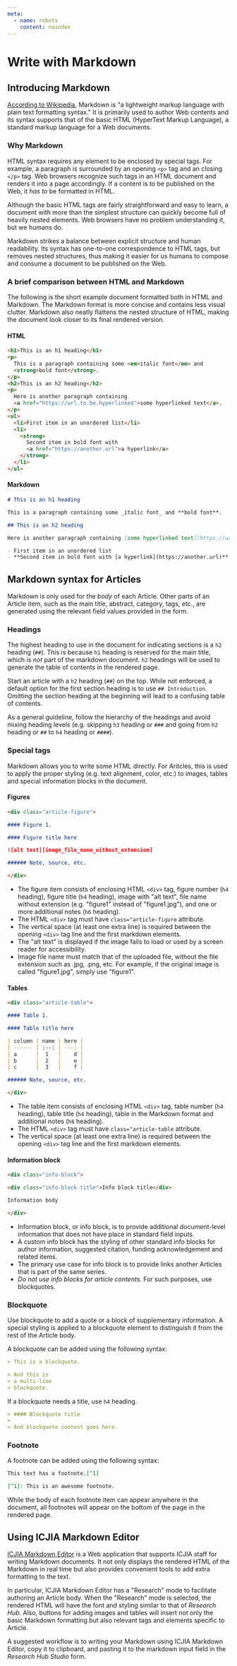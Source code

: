 ```yaml
---
meta:
  - name: robots
    content: noindex
---
```


# Write with Markdown

<StaffOnly />

## Introducing Markdown

[According to Wikipedia](https://en.wikipedia.org/wiki/Markdown), Markdown is "a lightweight markup language with plain text formatting syntax." It is primarily used to author Web contents and its syntax supports that of the basic HTML (HyperText Markup Language), a standard markup language for a Web documents.

### Why Markdown

HTML syntax requires any element to be enclosed by special tags. For example, a paragraph is surrounded by an opening `<p>` tag and an closing `</p>` tag. Web browsers recognize such tags in an HTML document and renders it into a page accordingly. If a content is to be published on the Web, it _has to_ be formatted in HTML.

Although the basic HTML tags are fairly straightforward and easy to learn, a document with more than the simplest structure can quickly become full of heavily nested elements. Web browsers have no problem understanding it, but we humans do.

Markdown strikes a balance between explicit structure and human readability. Its syntax has one-to-one correspondence to HTML tags, but removes nested structures, thus making it easier for us humans to compose and consume a document to be published on the Web.

### A brief comparison between HTML and Markdown

The following is the short example document formatted both in HTML and Markdown. The Markdown format is more concise and contains less visual clutter. Markdown also neatly flattens the nested structure of HTML, making the document look closer to its final rendered version.

#### HTML

```html
<h1>This is an h1 heading</h1>
<p>
  This is a paragraph containing some <em>italic font</em> and
  <strong>bold font</strong>.
</p>
<h2>This is an h2 heading</h2>
<p>
  Here is another paragraph containing
  <a href="https://url.to.be.hyperlinked">some hyperlinked text</a>.
</p>
<ul>
  <li>First item in an unordered list</li>
  <li>
    <strong>
      Second item in bold font with
      <a href="https://another.url">a hyperlink</a>
    </strong>
  </li>
</ul>
```

#### Markdown

```markdown
# This is an h1 heading

This is a paragraph containing some _italic font_ and **bold font**.

## This is an h2 heading

Here is another paragraph containing [some hyperlinked text](https://url.to.be.hyperlinked).

- First item in an unordered list
- **Second item in bold font with [a hyperlink](https://another.url)**
```

## Markdown syntax for Articles

Markdown is only used for the _body_ of each Article. Other parts of an Article item, such as the main title, abstract, category, tags, etc., are generated using the relevant field values provided in the form.

### Headings

The highest heading to use in the document for indicating sections is a `h2` heading (`##`). This is because `h1` heading is reserved for the main title, which is _not_ part of the markdown document. `h2` headings will be used to generate the table of contents in the rendered page.

Start an article with a `h2` heading (`##`) on the top. While not enforced, a default option for the first section heading is to use `## Introduction`. Omitting the section heading at the beginning will lead to a confusing table of contents.

As a general guideline, follow the hierarchy of the headings and avoid mixing heading levels (e.g. skipping `h3` heading or `###` and going from `h2` heading or `##` to `h4` heading or `####`).

### Special tags

Markdown allows you to write some HTML directly. For Aritcles, this is used to apply the proper styling (e.g. text alignment, color, etc.) to images, tables and special information blocks in the document.

#### Figures

```markdown
<div class="article-figure">

#### Figure 1.

#### Figure title here

![alt text][image_file_name_without_extension]

###### Note, source, etc.

</div>
```

- The figure item consists of enclosing HTML `<div>` tag, figure number (`h4` heading), figure title (`h4` heading), image with "alt text", file name without extension (e.g. "figure1" instead of "figure1.jpg"), and one or more additional notes (`h6` heading).
- The HTML `<div>` tag must have `class="article-figure` attribute.
- The vertical space (at least one extra line) is required between the opening `<div>` tag line and the first markdown elements.
- The "alt text" is displayed if the image fails to load or used by a screen reader for accessibility.
- Image file name must match that of the uploaded file, without the file extension such as .jpg, .png, etc. For example, if the original image is called "figure1.jpg", simply use "figure1".

#### Tables

```markdown
<div class="article-table">

#### Table 1.

#### Table title here

| column | name | here |
| ------ | :--: | ---: |
| a      |  1   |    d |
| b      |  2   |    e |
| c      |  3   |    f |

###### Note, source, etc.

</div>
```

- The table item consists of enclosing HTML `<div>` tag, table number (`h4` heading), table title (`h4` heading), table in the Markdown format and additional notes (`h6` heading).
- The HTML `<div>` tag must have `class="article-table` attribute.
- The vertical space (at least one extra line) is required between the opening `<div>` tag line and the first markdown elements.

#### Information block

```markdown
<div class="info-block">

<div class="info-block-title">Info block title</div>

Information body

</div>
```

- Information block, or info block, is to provide additional document-level information that does not have place in standard field inputs.
- A custom info block has the styling of other standard info blocks for author information, suggested citation, funding acknowledgement and related items.
- The primary use case for info block is to provide links another Articles that is part of the same series.
- _Do not use info blocks for article contents._ For such purposes, use blockquotes.

### Blockquote

Use blockquote to add a quote or a block of supplementary information. A special styling is applied to a blockquote element to distinguish it from the rest of the Article body.

A blockquote can be added using the following syntax:

```markdown
> This is a blockquote.

> And this is
> a multi-line
> blockquote.
```

If a blockquote needs a title, use `h4` heading.

```markdown
> #### Blockquote title
>
> And blockquote content goes here.
```

### Footnote

A footnote can be added using the following syntax:

```markdown
This text has a footnote.[^1]

[^1]: This is an awesome footnote.
```

While the body of each footnote item can appear anywhere in the document, all footnotes will appear on the bottom of the page in the rendered page.

## Using ICJIA Markdown Editor

[ICJIA Markdown Editor](https://markdown.icjia.cloud/) is a Web application that supports ICJIA staff for writing Markdown documents. It not only displays the rendered HTML of the Markdown in real time but also provides convenient tools to add extra formatting to the text.

In particular, ICJIA Markdown Editor has a "Research" mode to facilitate authoring an Article body. When the "Research" mode is selected, the rendered HTML will have the font and styling similar to that of _Research Hub_. Also, buttons for adding images and tables will insert not only the basic Markdown formatting but also relevant tags and elements specific to Article.

A suggested workflow is to writing your Markdown using ICJIA Markdown Editor, copy it to clipboard, and pasting it to the markdown input field in the _Research Hub Studio_ form.

<FundingStatement />
